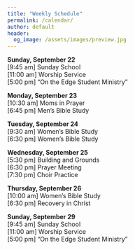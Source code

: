 ```yaml
---
title: "Weekly Schedule"
permalink: /calendar/
author: default
header:
  og_image: /assets/images/preview.jpg
---
```


**Sunday, September 22**  
[9:45 am] Sunday School  
[11:00 am] Worship Service  
[5:00 pm] “On the Edge Student Ministry”

**Monday, September 23**  
[10:30 am] Moms in Prayer  
[6:45 pm] Men’s Bible Study

**Tuesday, September 24**  
[9:30 am] Women’s Bible Study  
[6:30 pm] Women’s Bible Study

**Wednesday, September 25**  
[5:30 pm] Building and Grounds  
[6:30 pm] Prayer Meeting  
[7:30 pm] Choir Practice

**Thursday, September 26**  
[10:00 am] Women’s Bible Study  
[6:30 pm] Recovery in Christ

**Sunday, September 29**  
[9:45 am] Sunday School  
[11:00 am] Worship Service  
[5:00 pm] “On the Edge Student Ministry”

<!--

# Special Events

**Movie Night**
"The Jesus Revolution"
Sunday, June 23 at 6:00 pm
_Free admission, popcorn, and drinks_

![Jesus Revolution](/assets/images/jesus_revolution.png)

-->
